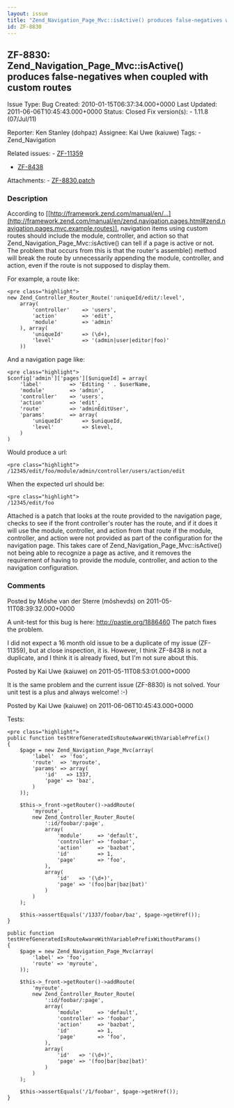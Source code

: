 ```yaml
---
layout: issue
title: "Zend_Navigation_Page_Mvc::isActive() produces false-negatives when coupled with custom routes"
id: ZF-8830
---
```


ZF-8830: Zend\_Navigation\_Page\_Mvc::isActive() produces false-negatives when coupled with custom routes
---------------------------------------------------------------------------------------------------------

 Issue Type: Bug Created: 2010-01-15T06:37:34.000+0000 Last Updated: 2011-06-06T10:45:43.000+0000 Status: Closed Fix version(s): - 1.11.8 (07/Jul/11)
 
 Reporter:  Ken Stanley (dohpaz)  Assignee:  Kai Uwe (kaiuwe)  Tags: - Zend\_Navigation
 
 Related issues: - [ZF-11359](/issues/browse/ZF-11359)
- [ZF-8438](/issues/browse/ZF-8438)
 
 Attachments: - [ZF-8830.patch](/issues/secure/attachment/12625/ZF-8830.patch)
 
### Description

According to [[http://framework.zend.com/manual/en/…](http://framework.zend.com/manual/en/zend.navigation.pages.html#zend.navigation.pages.mvc.example.routes)], navigation items using custom routes should include the module, controller, and action so that Zend\_Navigation\_Page\_Mvc::isActive() can tell if a page is active or not. The problem that occurs from this is that the router's assemble() method will break the route by unnecessarily appending the module, controller, and action, even if the route is not supposed to display them.

For example, a route like:

 
    <pre class="highlight">
    new Zend_Controller_Router_Route(':uniqueId/edit/:level',
        array(
            'controller'    => 'users',
            'action'        => 'edit',
            'module'        => 'admin'
        ), array(
            'uniqueId'      => (\d+),
            'level'         => '(admin|user|editor|foo)'
        ))


And a navigation page like:

 
    <pre class="highlight">
    $config['admin']['pages'][$uniqueId] = array(
        'label'         => 'Editing ' . $userName,
        'module'        => 'admin',
        'controller'    => 'users',
        'action'        => 'edit',
        'route'         => 'adminEditUser',
        'params'        => array(
            'uniqueId'      => $uniqueId,
            'level'         => $level,
        )
    )


Would produce a url:

 
    <pre class="highlight">
    /12345/edit/foo/module/admin/controller/users/action/edit


When the expected url should be:

 
    <pre class="highlight">
    /12345/edit/foo


Attached is a patch that looks at the route provided to the navigation page, checks to see if the front controller's router has the route, and if it does it will use the module, controller, and action from that route if the module, controller, and action were not provided as part of the configuration for the navigation page. This takes care of Zend\_Navigation\_Page\_Mvc::isActive() not being able to recognize a page as active, and it removes the requirement of having to provide the module, controller, and action to the navigation configuration.

 

 

### Comments

Posted by Môshe van der Sterre (môshevds) on 2011-05-11T08:39:32.000+0000

A unit-test for this bug is here: <http://pastie.org/1886460> The patch fixes the problem.

I did not expect a 16 month old issue to be a duplicate of my issue (ZF-11359), but at close inspection, it is. However, I think ZF-8438 is not a duplicate, and I think it is already fixed, but I'm not sure about this.

 

 

Posted by Kai Uwe (kaiuwe) on 2011-05-11T08:53:01.000+0000

It is the same problem and the current issue (ZF-8830) is not solved. Your unit test is a plus and always welcome! :-)

 

 

Posted by Kai Uwe (kaiuwe) on 2011-06-06T10:45:43.000+0000

Tests:

 
    <pre class="highlight">
    public function testHrefGeneratedIsRouteAwareWithVariablePrefix()
    {
        $page = new Zend_Navigation_Page_Mvc(array(
            'label'  => 'foo',
            'route'  => 'myroute',
            'params' => array(
                'id'   => 1337,
                'page' => 'baz',
            )
        ));
    
        $this->_front->getRouter()->addRoute(
            'myroute',
            new Zend_Controller_Router_Route(
                ':id/foobar/:page',
                array(
                    'module'     => 'default',
                    'controller' => 'foobar',
                    'action'     => 'bazbat',
                    'id'         => 1,
                    'page'       => 'foo',
                ),
                array(
                    'id'   => '(\d+)',
                    'page' => '(foo|bar|baz|bat)'
                )
            )
        );
    
        $this->assertEquals('/1337/foobar/baz', $page->getHref());
    }
    
    public function testHrefGeneratedIsRouteAwareWithVariablePrefixWithoutParams()
    {
        $page = new Zend_Navigation_Page_Mvc(array(
            'label' => 'foo',
            'route' => 'myroute',
        ));
    
        $this->_front->getRouter()->addRoute(
            'myroute',
            new Zend_Controller_Router_Route(
                ':id/foobar/:page',
                array(
                    'module'     => 'default',
                    'controller' => 'foobar',
                    'action'     => 'bazbat',
                    'id'         => 1,
                    'page'       => 'foo',
                ),
                array(
                    'id'   => '(\d+)',
                    'page' => '(foo|bar|baz|bat)'
                )
            )
        );
    
        $this->assertEquals('/1/foobar', $page->getHref());
    }


 

 